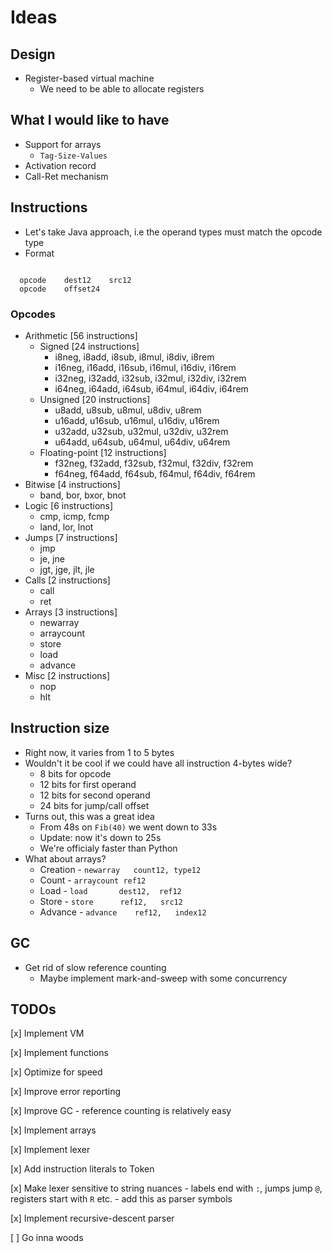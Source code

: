# Ideas

## Design

- Register-based virtual machine
  - We need to be able to allocate registers

## What I would like to have

- Support for arrays
  - `Tag-Size-Values`
- Activation record
- Call-Ret mechanism

## Instructions

- Let's take Java approach, i.e the operand types must match the
  opcode type 
- Format
```

  opcode    dest12    src12
  opcode    offset24

```

### Opcodes

- Arithmetic [56 instructions]
  - Signed [24 instructions]
    - i8neg,  i8add,  i8sub,  i8mul,  i8div,  i8rem
    - i16neg, i16add, i16sub, i16mul, i16div, i16rem
    - i32neg, i32add, i32sub, i32mul, i32div, i32rem
    - i64neg, i64add, i64sub, i64mul, i64div, i64rem
  - Unsigned [20 instructions]
    - u8add,  u8sub,  u8mul,  u8div,  u8rem
    - u16add, u16sub, u16mul, u16div, u16rem
    - u32add, u32sub, u32mul, u32div, u32rem
    - u64add, u64sub, u64mul, u64div, u64rem
  - Floating-point [12 instructions]
    - f32neg, f32add, f32sub, f32mul, f32div, f32rem
    - f64neg, f64add, f64sub, f64mul, f64div, f64rem
- Bitwise [4 instructions]
  - band, bor, bxor, bnot
- Logic [6 instructions]
  - cmp, icmp, fcmp
  - land, lor, lnot
- Jumps [7 instructions]
  - jmp
  - je, jne
  - jgt, jge, jlt, jle
- Calls [2 instructions]
  - call
  - ret
- Arrays [3 instructions]
  - newarray
  - arraycount
  - store
  - load
  - advance
- Misc [2 instructions]
  - nop
  - hlt

## Instruction size

- Right now, it varies from 1 to 5 bytes
- Wouldn't it be cool if we could have all instruction 4-bytes wide?
  - 8 bits for opcode
  - 12 bits for first operand
  - 12 bits for second operand
  - 24 bits for jump/call offset
- Turns out, this was a great idea
  - From 48s on `Fib(40)` we went down to 33s
  - Update: now it's down to 25s
  - We're officialy faster than Python
- What about arrays?
  - Creation - `newarray   count12, type12`
  - Count    - `arraycount ref12`
  - Load     - `load       dest12,  ref12`
  - Store    - `store      ref12,   src12`
  - Advance  - `advance    ref12,   index12`

## GC

- Get rid of slow reference counting
  - Maybe implement mark-and-sweep with some concurrency

## TODOs

[x] Implement VM

[x] Implement functions

[x] Optimize for speed

[x] Improve error reporting

[x] Improve GC - reference counting is relatively easy

[x] Implement arrays

[x] Implement lexer

[x] Add instruction literals to Token 

[x] Make lexer sensitive to string nuances - labels end with `:`, jumps jump `@`, registers start with `R` etc. - add this as parser symbols

[x] Implement recursive-descent parser

[ ] Go inna woods
